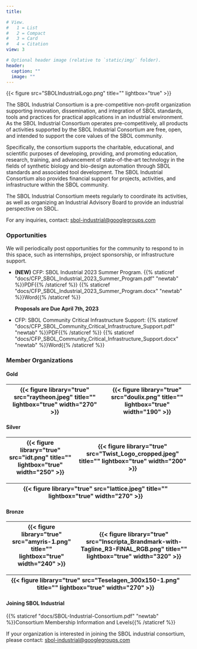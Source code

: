 ```yaml
---
title:

# View.
#   1 = List
#   2 = Compact
#   3 = Card
#   4 = Citation
view: 3

# Optional header image (relative to `static/img/` folder).
header:
  caption: ""
  image: ""
---
```


{{< figure src="SBOLIndustrialLogo.png" title="" lightbox="true" >}}

The SBOL Industrial Consortium is a pre-competitive non-profit organization supporting innovation, dissemination, and integration of SBOL standards, tools and practices for practical applications in an industrial environment. As the SBOL Industrial Consortium operates pre-competitively, all products of activities supported by the SBOL Industrial Consortium are free, open, and intended to support the core values of the SBOL community.

Specifically, the consortium supports the charitable, educational, and scientific purposes of developing, providing, and promoting education, research, training, and advancement of state-of-the-art technology in the fields of synthetic biology and bio-design automation through SBOL standards and associated tool development. The SBOL Industrial Consortium also provides financial support for projects, activities, and infrastructure within the SBOL community.

The SBOL Industrial Consortium meets regularly to coordinate its activities, as well as organizing an Industrial Advisory Board to provide an industrial perspective on SBOL.

For any inquiries, contact: [sbol-industrial@googlegroups.com](mailto:sbol-industrial@googlegroups.com)

### Opportunities

We will periodically post opportunities for the community to respond to in this space, such as internships, project sponsorship, or infrastructure support.

- **(NEW)** CFP: SBOL Industrial 2023 Summer Program. {{% staticref "docs/CFP_SBOL_Industrial_2023_Summer_Program.pdf" "newtab" %}}PDF{{% /staticref %}} {{% staticref "docs/CFP_SBOL_Industrial_2023_Summer_Program.docx" "newtab" %}}Word{{% /staticref %}}

  **Proposals are Due April 7th, 2023**

- CFP: SBOL Community Critical Infrastructure Support: {{% staticref "docs/CFP_SBOL_Community_Critical_Infrastructure_Support.pdf" "newtab" %}}PDF{{% /staticref %}} {{% staticref "docs/CFP_SBOL_Community_Critical_Infrastructure_Support.docx" "newtab" %}}Word{{% /staticref %}}

### Member Organizations

#### Gold
| {{< figure library="true" src="raytheon.jpeg" title="" lightbox="true" width="270" >}} | {{< figure library="true" src="doulix.png" title="" lightbox="true" width="190" >}} |
|---|---|

#### Silver
| {{< figure library="true" src="idt.png" title="" lightbox="true" width="250" >}} | {{< figure library="true" src="Twist_Logo_cropped.jpeg" title="" lightbox="true" width="200" >}} |
|---|---|

| {{< figure library="true" src="lattice.jpeg" title="" lightbox="true" width="270" >}} |  |
|---|---|


#### Bronze
| {{< figure library="true" src="amyris-1.png" title="" lightbox="true" width="240" >}} | {{< figure library="true" src="Inscripta_Brandmark-with-Tagline_R3-FINAL_RGB.png" title="" lightbox="true" width="320" >}} |
|---|---|

| {{< figure library="true" src="Teselagen_300x150-1.png" title="" lightbox="true" width="270" >}} |  |
|---|---|


#### Joining SBOL Industrial

{{% staticref "docs/SBOL-Industrial-Consortium.pdf" "newtab" %}}Consortium Membership Information and Levels{{% /staticref %}}

If your organization is interested in joining the SBOL industrial consortium, please contact: [sbol-industrial@googlegroups.com](mailto:sbol-industrial@googlegroups.com)
